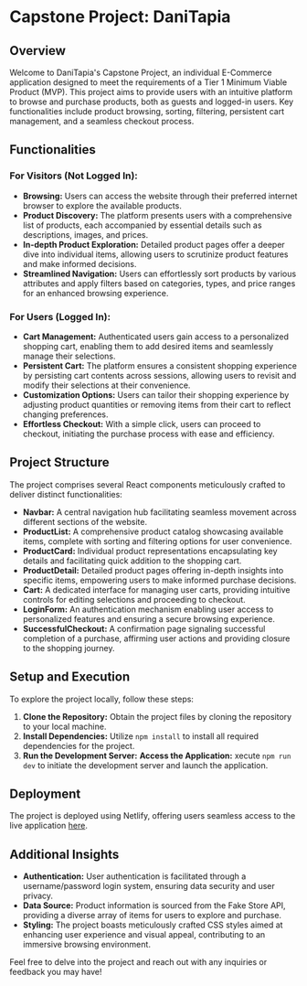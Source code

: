 # Capstone Project: DaniTapia

## Overview

Welcome to DaniTapia's Capstone Project, an individual E-Commerce application designed to meet the requirements of a Tier 1 Minimum Viable Product (MVP). This project aims to provide users with an intuitive platform to browse and purchase products, both as guests and logged-in users. Key functionalities include product browsing, sorting, filtering, persistent cart management, and a seamless checkout process.

## Functionalities

### For Visitors (Not Logged In):
- **Browsing:** Users can access the website through their preferred internet browser to explore the available products.
- **Product Discovery:** The platform presents users with a comprehensive list of products, each accompanied by essential details such as descriptions, images, and prices.
- **In-depth Product Exploration:** Detailed product pages offer a deeper dive into individual items, allowing users to scrutinize product features and make informed decisions.
- **Streamlined Navigation:** Users can effortlessly sort products by various attributes and apply filters based on categories, types, and price ranges for an enhanced browsing experience.

### For Users (Logged In):
- **Cart Management:** Authenticated users gain access to a personalized shopping cart, enabling them to add desired items and seamlessly manage their selections.
- **Persistent Cart:** The platform ensures a consistent shopping experience by persisting cart contents across sessions, allowing users to revisit and modify their selections at their convenience.
- **Customization Options:** Users can tailor their shopping experience by adjusting product quantities or removing items from their cart to reflect changing preferences.
- **Effortless Checkout:** With a simple click, users can proceed to checkout, initiating the purchase process with ease and efficiency.

## Project Structure

The project comprises several React components meticulously crafted to deliver distinct functionalities:

- **Navbar:** A central navigation hub facilitating seamless movement across different sections of the website.
- **ProductList:** A comprehensive product catalog showcasing available items, complete with sorting and filtering options for user convenience.
- **ProductCard:** Individual product representations encapsulating key details and facilitating quick addition to the shopping cart.
- **ProductDetail:** Detailed product pages offering in-depth insights into specific items, empowering users to make informed purchase decisions.
- **Cart:** A dedicated interface for managing user carts, providing intuitive controls for editing selections and proceeding to checkout.
- **LoginForm:** An authentication mechanism enabling user access to personalized features and ensuring a secure browsing experience.
- **SuccessfulCheckout:** A confirmation page signaling successful completion of a purchase, affirming user actions and providing closure to the shopping journey.

## Setup and Execution

To explore the project locally, follow these steps:

1. **Clone the Repository:** Obtain the project files by cloning the repository to your local machine.
2. **Install Dependencies:** Utilize `npm install` to install all required dependencies for the project.
3. **Run the Development Server:** **Access the Application:** xecute `npm run dev` to initiate the development server and launch the application.

## Deployment

The project is deployed using Netlify, offering users seamless access to the live application [here](#).

## Additional Insights

- **Authentication:** User authentication is facilitated through a username/password login system, ensuring data security and user privacy.
- **Data Source:** Product information is sourced from the Fake Store API, providing a diverse array of items for users to explore and purchase.
- **Styling:** The project boasts meticulously crafted CSS styles aimed at enhancing user experience and visual appeal, contributing to an immersive browsing environment.

Feel free to delve into the project and reach out with any inquiries or feedback you may have!
